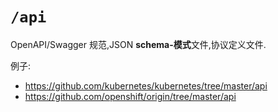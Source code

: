 # `/api`

OpenAPI/Swagger 规范,JSON **schema-模式**文件,协议定义文件.

例子:

-   <https://github.com/kubernetes/kubernetes/tree/master/api>
-   <https://github.com/openshift/origin/tree/master/api>
